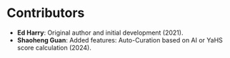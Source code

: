 # Contributors

- **Ed Harry**: Original author and initial development (2021).
- **Shaoheng Guan**: Added features: Auto-Curation based on AI or YaHS score calculation (2024).